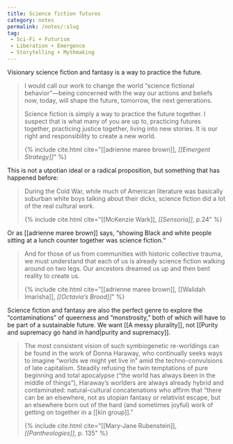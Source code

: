 ```yaml
---
title: Science fiction futures
category: notes
permalink: /notes/:slug
tag:
 - Sci-Fi + Futurism
 - Liberation + Emergence 
 - Storytelling + Mythmaking
---
```


Visionary science fiction and fantasy is a way to practice the future.

> I would call our work to change the world “science fictional behavior”—being concerned with the way our actions and beliefs now, today, will shape the future, tomorrow, the next generations.
> 
> Science fiction is simply a way to practice the future together. I suspect that is what many of you are up to, practicing futures together, practicing justice together, living into new stories. It is our right and responsibility to create a new world.
> 
> {% include cite.html cite="[[adrienne maree brown]], *[[Emergent Strategy]]*" %}

This is not a utpotian ideal or a radical proposition, but something that has happened before: 

> During the Cold War, while much of American literature was basically suburban white boys talking about their dicks, science fiction did a lot of the real cultural work.
> 
> {% include cite.html cite="[[McKenzie Wark]], *[[Sensoria]]*, p.24" %}

Or as [[adrienne maree brown]] says, “showing Black and white people sitting at a lunch counter together was science fiction.“

> And for those of us from communities with historic collective trauma, we must understand that each of us is already science fiction walking around on two legs. Our ancestors dreamed us up and then bent reality to create us.
> 
> {% include cite.html cite="[[adrienne maree brown]], [[Walidah Imarisha]], *[[Octavia’s Brood]]*" %} 

Science fiction and fantasy are also the perfect genre to explore the “contaminations” of queerness and “monstrosity,” both of which will have to be part of a sustainable future. We want [[A messy plurality]], not [[Purity and supremacy go hand in hand|purity and supremacy]].

> The most consistent vision of such symbiogenetic re-worldings can be found in the work of Donna Haraway, who continually seeks ways to imagine “worlds we might yet live in” amid the techno-convulsions of late capitalism. Steadily refusing the twin temptations of pure beginning and total apocalypse (“the world has always been in the middle of things”), Haraway’s worlders are always already hybrid and contaminated: natural-cultural concatenations who affirm that “there can be an elsewhere, not as utopian fantasy or relativist escape, but an elsewhere born out of the hard (and sometimes joyful) work of getting on together in a [[kin group]].”
> 
> {% include cite.html cite="[[Mary-Jane Rubenstein]], *[[Pantheologies]]*, p. 135" %}
